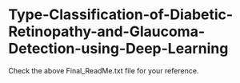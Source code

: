 # Type-Classification-of-Diabetic-Retinopathy-and-Glaucoma-Detection-using-Deep-Learning

Check the above Final_ReadMe.txt file for your reference.
